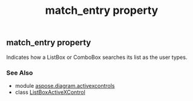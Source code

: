 ﻿---
title: match_entry property
second_title: Aspose.Diagram for Python via .NET API References
description: 
type: docs
weight: 200
url: /python-net/aspose.diagram.activexcontrols/listboxactivexcontrol/match_entry/
is_root: false
---

## match_entry property


Indicates how a ListBox or ComboBox searches its list as the user types.

### See Also
* module [aspose.diagram.activexcontrols](../../)
* class [ListBoxActiveXControl](/diagram/python-net/aspose.diagram.activexcontrols/listboxactivexcontrol)

